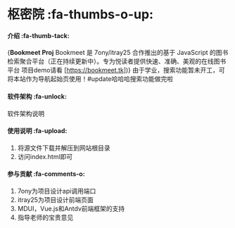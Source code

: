 # 枢密院 :fa-thumbs-o-up: 

#### 介绍 :fa-thumb-tack: 
{**Bookmeet Proj**
Bookmeet 是 7ony/itray25 合作推出的基于 JavaScript 的图书检索聚合平台（正在持续更新中）。专为悦读者提供快速、准确、美观的在线图书平台 
项目demo请看 [https://bookmeet.tk])}
由于学业，搜索功能暂未开工，可将本站作为导航起始页使用！#update哈哈哈搜索功能做完啦
#### 软件架构 :fa-unlock: 
软件架构说明



#### 使用说明 :fa-upload: 

1.  将源文件下载并解压到网站根目录
2.  访问index.html即可

#### 参与贡献 :fa-comments-o: 

1.  7ony为项目设计api调用端口
2.  itray25为项目设计前端页面
3.  MDUI，Vue.js和Antdv前端框架的支持
4.  指导老师的宝贵意见



